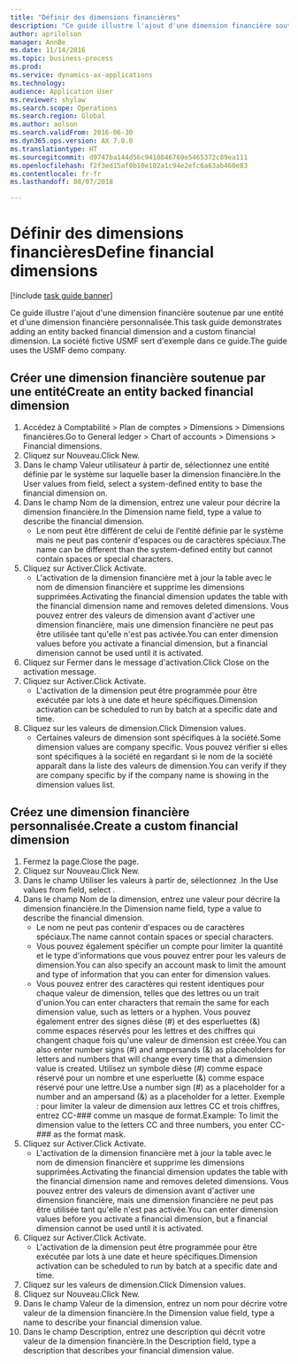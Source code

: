 ```yaml
--- 
title: "Définir des dimensions financières"
description: "Ce guide illustre l'ajout d'une dimension financière soutenue par une entité et d'une dimension financière personnalisée."
author: aprilolson
manager: AnnBe
ms.date: 11/14/2016
ms.topic: business-process
ms.prod: 
ms.service: dynamics-ax-applications
ms.technology: 
audience: Application User
ms.reviewer: shylaw
ms.search.scope: Operations
ms.search.region: Global
ms.author: aolson
ms.search.validFrom: 2016-06-30
ms.dyn365.ops.version: AX 7.0.0
ms.translationtype: HT
ms.sourcegitcommit: d9747ba144d56c9410846769e5465372c89ea111
ms.openlocfilehash: f2f3ed15af0b10e102a1c94e2efc6a63ab460e83
ms.contentlocale: fr-fr
ms.lasthandoff: 08/07/2018

---
```

# <a name="define-financial-dimensions"></a><span data-ttu-id="6cd89-103">Définir des dimensions financières</span><span class="sxs-lookup"><span data-stu-id="6cd89-103">Define financial dimensions</span></span>

[!include [task guide banner](../../includes/task-guide-banner.md)]

<span data-ttu-id="6cd89-104">Ce guide illustre l'ajout d'une dimension financière soutenue par une entité et d'une dimension financière personnalisée.</span><span class="sxs-lookup"><span data-stu-id="6cd89-104">This task guide demonstrates adding an entity backed financial dimension and a custom financial dimension.</span></span>  <span data-ttu-id="6cd89-105">La société fictive USMF sert d'exemple dans ce guide.</span><span class="sxs-lookup"><span data-stu-id="6cd89-105">The guide uses the USMF demo company.</span></span>


## <a name="create-an-entity-backed-financial-dimension"></a><span data-ttu-id="6cd89-106">Créer une dimension financière soutenue par une entité</span><span class="sxs-lookup"><span data-stu-id="6cd89-106">Create an entity backed financial dimension</span></span>
1. <span data-ttu-id="6cd89-107">Accédez à Comptabilité > Plan de comptes > Dimensions > Dimensions financières.</span><span class="sxs-lookup"><span data-stu-id="6cd89-107">Go to General ledger > Chart of accounts > Dimensions > Financial dimensions.</span></span>
2. <span data-ttu-id="6cd89-108">Cliquez sur Nouveau.</span><span class="sxs-lookup"><span data-stu-id="6cd89-108">Click New.</span></span>
3. <span data-ttu-id="6cd89-109">Dans le champ Valeur utilisateur à partir de, sélectionnez une entité définie par le système sur laquelle baser la dimension financière.</span><span class="sxs-lookup"><span data-stu-id="6cd89-109">In the User values from field, select a system-defined entity to base the financial dimension on.</span></span> 
4. <span data-ttu-id="6cd89-110">Dans le champ Nom de la dimension, entrez une valeur pour décrire la dimension financière.</span><span class="sxs-lookup"><span data-stu-id="6cd89-110">In the Dimension name field, type a value to describe the financial dimension.</span></span>
    * <span data-ttu-id="6cd89-111">Le nom peut être différent de celui de l'entité définie par le système mais ne peut pas contenir d'espaces ou de caractères spéciaux.</span><span class="sxs-lookup"><span data-stu-id="6cd89-111">The name can be different than the system-defined entity but cannot contain spaces or special characters.</span></span>  
5. <span data-ttu-id="6cd89-112">Cliquez sur Activer.</span><span class="sxs-lookup"><span data-stu-id="6cd89-112">Click Activate.</span></span>
    * <span data-ttu-id="6cd89-113">L'activation de la dimension financière met à jour la table avec le nom de dimension financière et supprime les dimensions supprimées.</span><span class="sxs-lookup"><span data-stu-id="6cd89-113">Activating the financial dimension updates the table with the financial dimension name and removes deleted dimensions.</span></span> <span data-ttu-id="6cd89-114">Vous pouvez entrer des valeurs de dimension avant d'activer une dimension financière, mais une dimension financière ne peut pas être utilisée tant qu'elle n'est pas activée.</span><span class="sxs-lookup"><span data-stu-id="6cd89-114">You can enter dimension values before you activate a financial dimension, but a financial dimension cannot be used until it is activated.</span></span>  
6. <span data-ttu-id="6cd89-115">Cliquez sur Fermer dans le message d'activation.</span><span class="sxs-lookup"><span data-stu-id="6cd89-115">Click Close on the activation message.</span></span>
7. <span data-ttu-id="6cd89-116">Cliquez sur Activer.</span><span class="sxs-lookup"><span data-stu-id="6cd89-116">Click Activate.</span></span>
    * <span data-ttu-id="6cd89-117">L'activation de la dimension peut être programmée pour être exécutée par lots à une date et heure spécifiques.</span><span class="sxs-lookup"><span data-stu-id="6cd89-117">Dimension activation can be scheduled to run by batch at a specific date and time.</span></span>  
8. <span data-ttu-id="6cd89-118">Cliquez sur les valeurs de dimension.</span><span class="sxs-lookup"><span data-stu-id="6cd89-118">Click Dimension values.</span></span>
    * <span data-ttu-id="6cd89-119">Certaines valeurs de dimension sont spécifiques à la société.</span><span class="sxs-lookup"><span data-stu-id="6cd89-119">Some dimension values are company specific.</span></span> <span data-ttu-id="6cd89-120">Vous pouvez vérifier si elles sont spécifiques à la société en regardant si le nom de la société apparaît dans la liste des valeurs de dimension.</span><span class="sxs-lookup"><span data-stu-id="6cd89-120">You can verify if they are company specific by if the company name is showing in the dimension values list.</span></span>  

## <a name="create-a-custom-financial-dimension"></a><span data-ttu-id="6cd89-121">Créez une dimension financière personnalisée.</span><span class="sxs-lookup"><span data-stu-id="6cd89-121">Create a custom financial dimension</span></span>
1. <span data-ttu-id="6cd89-122">Fermez la page.</span><span class="sxs-lookup"><span data-stu-id="6cd89-122">Close the page.</span></span>
2. <span data-ttu-id="6cd89-123">Cliquez sur Nouveau.</span><span class="sxs-lookup"><span data-stu-id="6cd89-123">Click New.</span></span>
3. <span data-ttu-id="6cd89-124">Dans le champ Utiliser les valeurs à partir de, sélectionnez <Custom dimension>.</span><span class="sxs-lookup"><span data-stu-id="6cd89-124">In the Use values from field, select <Custom dimension>.</span></span>
4. <span data-ttu-id="6cd89-125">Dans le champ Nom de la dimension, entrez une valeur pour décrire la dimension financière.</span><span class="sxs-lookup"><span data-stu-id="6cd89-125">In the Dimension name field, type a value to describe the financial dimension.</span></span>
    * <span data-ttu-id="6cd89-126">Le nom ne peut pas contenir d'espaces ou de caractères spéciaux.</span><span class="sxs-lookup"><span data-stu-id="6cd89-126">The name cannot contain spaces or special characters.</span></span>  
    * <span data-ttu-id="6cd89-127">Vous pouvez également spécifier un compte pour limiter la quantité et le type d'informations que vous pouvez entrer pour les valeurs de dimension.</span><span class="sxs-lookup"><span data-stu-id="6cd89-127">You can also specify an account mask to limit the amount and type of information that you can enter for dimension values.</span></span>   
    * <span data-ttu-id="6cd89-128">Vous pouvez entrer des caractères qui restent identiques pour chaque valeur de dimension, telles que des lettres ou un trait d'union.</span><span class="sxs-lookup"><span data-stu-id="6cd89-128">You can enter characters that remain the same for each dimension value, such as letters or a hyphen.</span></span> <span data-ttu-id="6cd89-129">Vous pouvez également entrer des signes dièse (#) et des esperluettes (&) comme espaces réservés pour les lettres et des chiffres qui changent chaque fois qu'une valeur de dimension est créée.</span><span class="sxs-lookup"><span data-stu-id="6cd89-129">You can also enter number signs (#) and ampersands (&) as placeholders for letters and numbers that will change every time that a dimension value is created.</span></span> <span data-ttu-id="6cd89-130">Utilisez un symbole dièse (#) comme espace réservé pour un nombre et une esperluette (&) comme espace réservé pour une lettre.</span><span class="sxs-lookup"><span data-stu-id="6cd89-130">Use a number sign (#) as a placeholder for a number and an ampersand (&) as a placeholder for a letter.</span></span>  <span data-ttu-id="6cd89-131">Exemple : pour limiter la valeur de dimension aux lettres CC et trois chiffres, entrez CC-### comme un masque de format.</span><span class="sxs-lookup"><span data-stu-id="6cd89-131">Example: To limit the dimension value to the letters CC and three numbers, you enter CC-### as the format mask.</span></span>  
5. <span data-ttu-id="6cd89-132">Cliquez sur Activer.</span><span class="sxs-lookup"><span data-stu-id="6cd89-132">Click Activate.</span></span>
    * <span data-ttu-id="6cd89-133">L'activation de la dimension financière met à jour la table avec le nom de dimension financière et supprime les dimensions supprimées.</span><span class="sxs-lookup"><span data-stu-id="6cd89-133">Activating the financial dimension updates the table with the financial dimension name and removes deleted dimensions.</span></span> <span data-ttu-id="6cd89-134">Vous pouvez entrer des valeurs de dimension avant d'activer une dimension financière, mais une dimension financière ne peut pas être utilisée tant qu'elle n'est pas activée.</span><span class="sxs-lookup"><span data-stu-id="6cd89-134">You can enter dimension values before you activate a financial dimension, but a financial dimension cannot be used until it is activated.</span></span>  
6. <span data-ttu-id="6cd89-135">Cliquez sur Activer.</span><span class="sxs-lookup"><span data-stu-id="6cd89-135">Click Activate.</span></span>
    * <span data-ttu-id="6cd89-136">L'activation de la dimension peut être programmée pour être exécutée par lots à une date et heure spécifiques.</span><span class="sxs-lookup"><span data-stu-id="6cd89-136">Dimension activation can be scheduled to run by batch at a specific date and time.</span></span>  
7. <span data-ttu-id="6cd89-137">Cliquez sur les valeurs de dimension.</span><span class="sxs-lookup"><span data-stu-id="6cd89-137">Click Dimension values.</span></span>
8. <span data-ttu-id="6cd89-138">Cliquez sur Nouveau.</span><span class="sxs-lookup"><span data-stu-id="6cd89-138">Click New.</span></span>
9. <span data-ttu-id="6cd89-139">Dans le champ Valeur de la dimension, entrez un nom pour décrire votre valeur de la dimension financière.</span><span class="sxs-lookup"><span data-stu-id="6cd89-139">In the Dimension value field, type a name to describe your financial dimension value.</span></span>
10. <span data-ttu-id="6cd89-140">Dans le champ Description, entrez une description qui décrit votre valeur de la dimension financière.</span><span class="sxs-lookup"><span data-stu-id="6cd89-140">In the Description field, type a description that describes your financial dimension value.</span></span>


